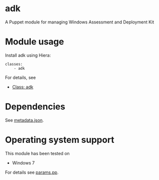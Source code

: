 # adk

A Puppet module for managing Windows Assessment and Deployment Kit

# Module usage

Install adk using Hiera:

    classes:
        - adk

For details, see

* [Class: adk](manifests/init.pp)

# Dependencies

See [metadata.json](metadata.json).

# Operating system support

This module has been tested on

* Windows 7

For details see [params.pp](manifests/params.pp).
